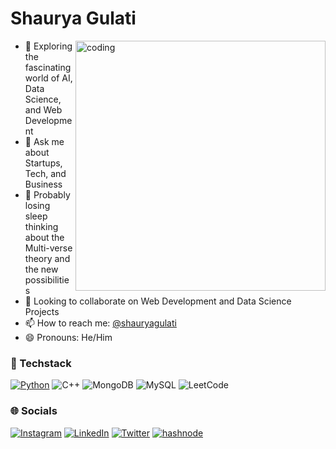 <!--

### Hi there 👋

- 🔭 I'm currently exploring the fascinating world of AI, Data Science and Web Development
- 👯 I’m looking to collaborate on Data Science projects
- 🤔 I’m looking for help with learning of Web3 and Blockchain
- 💬 Ask me about Startups, Tech and Business
- 🌙 Probably losing sleep thinking about the Multi-verse theory and the new possibilities
- 📫 How to reach me: Send a DM at [@shauryagulati](https://www.linkedin.com/in/shauryagulati)
- 😄 Pronouns: He/Him


-->

#  Shaurya Gulati

<img align="right" alt="coding" width="400" src="https://www.darwinrecruitment.se/wp-content/uploads/2021/11/Job-Alerts-1.gif">

- 🔭 Exploring the fascinating world of AI, Data Science, and Web Development <br>
- 💬 Ask me about Startups, Tech, and Business <br>
- 🌙 Probably losing sleep thinking about the Multi-verse theory and the new possibilities <br>
- 👯 Looking to collaborate on Web Development and Data Science Projects <br>
- 📫 How to reach me: [@shauryagulati](https://www.linkedin.com/in/shauryagulati) <br>
- 😄 Pronouns: He/Him <br>



### 🚀 Techstack
[![Python](https://img.shields.io/badge/python-%233776AB.svg?&style=flat-square&logo=python&logoColor=white)]() ![C++](https://img.shields.io/badge/c++-%2300599C.svg?style=flat-square&logo=c%2B%2B&logoColor=white) ![MongoDB](https://img.shields.io/badge/MongoDB-%234ea94b.svg?style=flat-square&logo=mongodb&logoColor=white) ![MySQL](https://img.shields.io/badge/mysql-%2300f.svg?style=flat-square&logo=mysql&logoColor=white) ![LeetCode](https://img.shields.io/badge/LeetCode-000000?style=flat-square&logo=LeetCode&logoColor=#d16c06)



### 🌐 Socials
[![Instagram](https://img.shields.io/badge/Instagram-%23E4405F.svg?logo=Instagram&logoColor=white)](https://www.instagram.com/shauryagulati.dev/) [![LinkedIn](https://img.shields.io/badge/LinkedIn-%230077B5.svg?logo=linkedin&logoColor=white)](https://www.linkedin.com/in/shauryagulati/) [![Twitter](https://img.shields.io/badge/Twitter-%231DA1F2.svg?logo=Twitter&logoColor=white)](https://twitter.com/shauryagulatii) [![hashnode](http://img.shields.io/badge/-Hashnode-2962ff?style=flat&logo=hashnode&logoColor=white)](https://hashnode.com/@Shauryagulati)


<!--
<a href="https://twitter.com/shauryagulatii" target="_blank" rel="noreferrer"><img
src="https://img.shields.io/twitter/follow/shauryagulatii?logo=twitter&style=for-the-badge&color=0891b2&labelColor=1c1917"
 /></a>
<!-- <a href="https://github.com/Ratangulati?tab=overview&from=2023-02-01&to=2023-02-02" target="_blank" rel="noreferrer"><img
src="https://img.shields.io/github/followers/Ratangulati?logo=github&style=for-the-badge&color=0891b2&labelColor=1c1917" /></a> -->


<!-- 

<details> 

<summary><h2>My GitHub Stats</h2></summary>

<div align = "center">

<h2>My GitHub Stats<img src="https://github.githubassets.com/images/spinners/octocat-spinner-64.gif"/></h2>

</div>


<div align="center">
<table>
<tr>
<td width="45%">
<a href="https://github.com/Shauryagulati?tab=overview&from=2023-02-01&to=2023-02-02"><img src="https://github-readme-stats.vercel.app/api?username=Shauryagulati&show_icons=true&hide=&count_private=true&title_color=0891b2&text_color=ffffff&icon_color=0891b2&bg_color=1c1917&hide_border=true&show_icons=true" alt="Shauryagulati's GitHub stats" /></a> 

</td>
<td width="45%">
 <a href="https://github.com/Shauryagulati?tab=overview&from=2023-02-01&to=2023-02-02"><img src="https://github-readme-streak-stats.herokuapp.com/?user=Shauryagulati&stroke=ffffff&background=1c1917&ring=0891b2&fire=0891b2&currStreakNum=ffffff&currStreakLabel=0891b2&sideNums=ffffff&sideLabels=ffffff&dates=ffffff&hide_border=true" /></a>
 
</table>



</div>
</td>
</tr>

[![Shaurya's github activity graph](https://github-readme-activity-graph.vercel.app/graph?username=Shauryagulati)](https://github.com/ashutosh00710/github-readme-activity-graph)

</details>

-->
